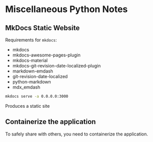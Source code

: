 
# Miscellaneous Python Notes


## MkDocs Static Website

Requirements for `mkdocs`:
* mkdocs
* mkdocs-awesome-pages-plugin
* mkdocs-material
* mkdocs-git-revision-date-localized-plugin
* markdown-emdash
* git-revision-date-localized
* python-markdown
* mdx_emdash


```bash
mkdocs serve -a 0.0.0.0:3000
```
Produces a static site

## Containerize the application
To safely share with others, you need to containerize the application.

